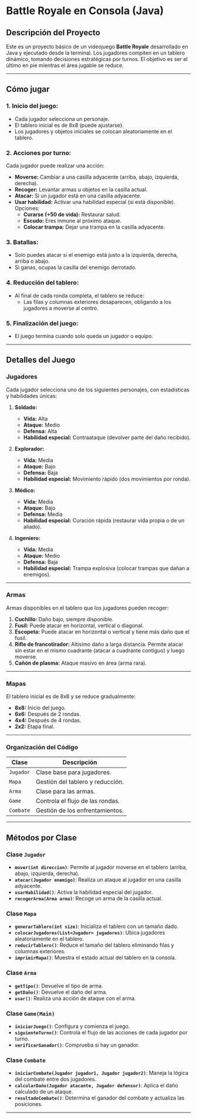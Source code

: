 # Battle Royale en Consola (Java)

## **Descripción del Proyecto**
Este es un proyecto básico de un videojuego **Battle Royale** desarrollado en Java y ejecutado desde la terminal. Los jugadores compiten en un tablero dinámico, tomando decisiones estratégicas por turnos. El objetivo es ser el último en pie mientras el área jugable se reduce.

---

## **Cómo jugar**

### 1. **Inicio del juego:**
- Cada jugador selecciona un personaje.
- El tablero inicial es de 8x8 (puede ajustarse).
- Los jugadores y objetos iniciales se colocan aleatoriamente en el tablero.

### 2. **Acciones por turno:**
Cada jugador puede realizar una acción:
- **Moverse:** Cambiar a una casilla adyacente (arriba, abajo, izquierda, derecha).
- **Recoger:** Levantar armas u objetos en la casilla actual.
- **Atacar:** Si un jugador está en una casilla adyacente.  
- **Usar habilidad:** Activar una habilidad especial (si está disponible). Opciones:
  - **Curarse (+50 de vida):** Restaurar salud.
  - **Escudo:** Eres inmune al próximo ataque.
  - **Colocar trampa:** Dejar una trampa en la casilla adyacente.

### 3. **Batallas:**
- Solo puedes atacar si el enemigo está justo a la izquierda, derecha, arriba o abajo.
- Si ganas, ocupas la casilla del enemigo derrotado.

### 4. **Reducción del tablero:**
- Al final de cada ronda completa, el tablero se reduce:
  - Las filas y columnas exteriores desaparecen, obligando a los jugadores a moverse al centro.

### 5. **Finalización del juego:**
- El juego termina cuando solo queda un jugador o equipo.

---

## **Detalles del Juego**

### **Jugadores**
Cada jugador selecciona uno de los siguientes personajes, con estadísticas y habilidades únicas:

1. **Soldado:**
   - **Vida:** Alta
   - **Ataque:** Medio
   - **Defensa:** Alta
   - **Habilidad especial:** Contraataque (devolver parte del daño recibido).

2. **Explorador:**
   - **Vida:** Media
   - **Ataque:** Bajo
   - **Defensa:** Baja
   - **Habilidad especial:** Movimiento rápido (dos movimientos por ronda).

3. **Médico:**
   - **Vida:** Media
   - **Ataque:** Bajo
   - **Defensa:** Media
   - **Habilidad especial:** Curación rápida (restaurar vida propia o de un aliado).

4. **Ingeniero:**
   - **Vida:** Media
   - **Ataque:** Medio
   - **Defensa:** Baja
   - **Habilidad especial:** Trampa explosiva (colocar trampas que dañan a enemigos).

---

### **Armas**
Armas disponibles en el tablero que los jugadores pueden recoger:

1. **Cuchillo:** Daño bajo, siempre disponible.
2. **Fusil:** Puede atacar en horizontal, vertical o diagonal.
3. **Escopeta:** Puede atacar en horizontal o vertical y tiene más daño que el fusil.
4. **Rifle de francotirador:** Altísimo daño a larga distancia. Permite atacar sin estar en el mismo cuadrante (atacar a cuadrante contiguo) y luego moverse.
5. **Cañón de plasma:** Ataque masivo en área (arma rara).

---

### **Mapas**
El tablero inicial es de 8x8 y se reduce gradualmente:

- **8x8:** Inicio del juego.
- **6x6:** Después de 2 rondas.
- **4x4:** Después de 4 rondas.
- **2x2:** Etapa final.

---

### **Organización del Código**

| Clase                 | Descripción                              |
|------------------------|------------------------------------------|
| `Jugador`             | Clase base para jugadores.               |
| `Mapa`                | Gestión del tablero y reducción.         |
| `Arma`                | Clase para las armas.                    |
| `Game`                | Controla el flujo de las rondas.         |
| `Combate`             | Gestión de los enfrentamientos.          |

---

## **Métodos por Clase**

### **Clase `Jugador`**
- **`mover(int direccion)`**: Permite al jugador moverse en el tablero (arriba, abajo, izquierda, derecha).
- **`atacar(Jugador enemigo)`**: Realiza un ataque al jugador en una casilla adyacente.
- **`usarHabilidad()`**: Activa la habilidad especial del jugador.
- **`recogerArma(Arma arma)`**: Recoge un arma de la casilla actual.

### **Clase `Mapa`**
- **`generarTablero(int size)`**: Inicializa el tablero con un tamaño dado.
- **`colocarJugadores(List<Jugador> jugadores)`**: Ubica jugadores aleatoriamente en el tablero.
- **`reducirTablero()`**: Reduce el tamaño del tablero eliminando filas y columnas exteriores.
- **`imprimirMapa()`**: Muestra el estado actual del tablero en la consola.

### **Clase `Arma`**
- **`getTipo()`**: Devuelve el tipo de arma.
- **`getDaño()`**: Devuelve el daño del arma.
- **`usar()`**: Realiza una acción de ataque con el arma.

### **Clase `Game(Main)`**
- **`iniciarJuego()`**: Configura y comienza el juego.
- **`siguienteTurno()`**: Controla el flujo de las acciones de cada jugador por turno.
- **`verificarGanador()`**: Comprueba si hay un ganador.

### **Clase `Combate`**
- **`iniciarCombate(Jugador jugador1, Jugador jugador2)`**: Maneja la lógica del combate entre dos jugadores.
- **`calcularDaño(Jugador atacante, Jugador defensor)`**: Aplica el daño calculado de un ataque.
- **`resultadoCombate()`**: Determina el ganador del combate y actualiza las posiciones.

---

